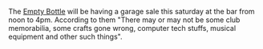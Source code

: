 ---
layout: post
wordpress_id: 44
wordpress_url: http://noesbueno.com/archives/44
date: '2005-12-14 17:19:01 -0600'
date_gmt: '2005-12-14 22:19:01 -0600'
body: |
  <p>The <a href="http://www.emptybottle.com">Empty Bottle</a> will be having a garage sale this saturday at the bar from noon to 4pm.  According to them "There may or may not be some club memorabilia, some crafts gone wrong, computer tech stuffs, musical equipment and other such things". </p>
---
